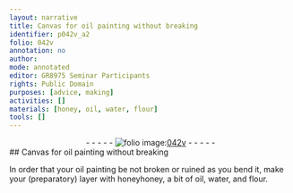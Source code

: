 ```yaml
---
layout: narrative
title: Canvas for oil painting without breaking
identifier: p042v_a2
folio: 042v
annotation: no
author:
mode: annotated
editor: GR8975 Seminar Participants
rights: Public Domain
purposes: [advice, making]
activities: []
materials: [honey, oil, water, flour]
tools: []
---
```


 <div class="folio" align="center">- - - - - <a href="http://gallica.bnf.fr/ark:/12148/btv1b10500001g/f90.image" target="_blank"><img src="https://cu-mkp.github.io/GR8975-edition/assets/photo-icon.png" alt="folio image: " style="display:inline-block; margin-bottom:-3px;"/>042v</a> - - - - - </div>   
## Canvas for oil painting without breaking

 
In order that your oil painting be not broken or ruined as you bend it, make your (preparatory) layer with <span class="material">honey</span>honey, a bit of <span class="material">oil</span>, <span class="material">water</span>, and <span class="material">flour</span>.
 